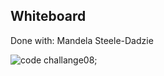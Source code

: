 ## Whiteboard


Done with: Mandela Steele-Dadzie


![code challange08](../401/screenshots/screenshots/chall31.png);
